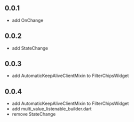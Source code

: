 ## 0.0.1

- add OnChange

## 0.0.2

- add StateChange

## 0.0.3

- add AutomaticKeepAliveClientMixin to FilterChipsWidget

## 0.0.4

- add AutomaticKeepAliveClientMixin to FilterChipsWidget
- add multi_value_listenable_builder.dart
- remove StateChange
